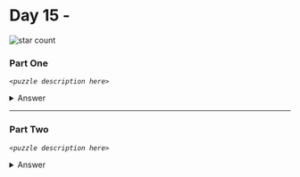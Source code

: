# Day 15 - 
![star count](https://img.shields.io/endpoint?url=https://raw.githubusercontent.com/kata-gatame/advent-of-code/main/2021/day-15/stars.json)

### Part One
*`<puzzle description here>`*

<details>
  <summary>Answer</summary>

  Your puzzle answer was **``**.
</details>

<hr/>

### Part Two
*`<puzzle description here>`*

<details>
  <summary>Answer</summary>

  Your puzzle answer was **``**.
</details>